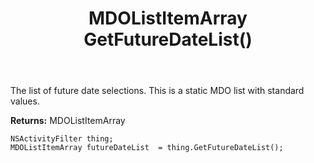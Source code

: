 ﻿---
uid: crmscript_ref_NSActivityFilter_GetFutureDateList
title: MDOListItemArray GetFutureDateList()
intellisense: NSActivityFilter.GetFutureDateList
keywords: NSActivityFilter, GetFutureDateList
so.topic: reference
---

The list of future date selections. This is a static MDO list with standard values.

**Returns:** MDOListItemArray


```crmscript
NSActivityFilter thing;
MDOListItemArray futureDateList  = thing.GetFutureDateList();
```


